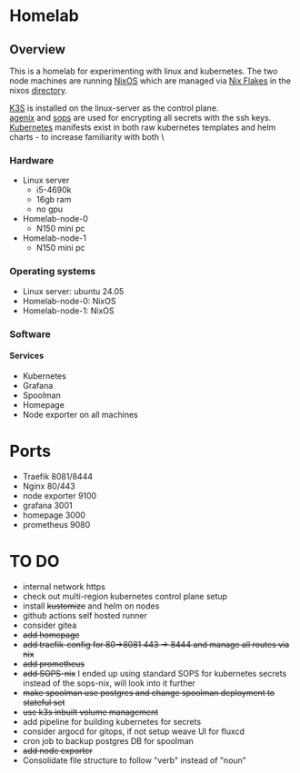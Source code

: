 # Homelab

## Overview
This is a homelab for experimenting with linux and kubernetes. The two node machines are running [NixOS](https://nixos.org/) which are managed via [Nix Flakes](https://nixos.wiki/wiki/Flakes) in the nixos [directory](nixos/).

[K3S](https://k3s.io) is installed on the linux-server as the control plane. \
[agenix](https://github.com/ryantm/agenix) and [sops]() are used for encrypting all secrets with the ssh keys. \
[Kubernetes](https://kubernetes.io/) manifests exist in both raw kubernetes templates and helm charts - to increase familiarity with both \

### Hardware
- Linux server
  - i5-4690k
  - 16gb ram
  - no gpu
- Homelab-node-0
    - N150 mini pc
- Homelab-node-1
    - N150 mini pc

### Operating systems
- Linux server: ubuntu 24.05
- Homelab-node-0: NixOS
- Homelab-node-1: NixOS

### Software
#### Services
- Kubernetes
- Grafana
- Spoolman
- Homepage
- Node exporter on all machines


# Ports
  - Traefik 8081/8444
  - Nginx 80/443
  - node exporter 9100
  - grafana 3001
  - homepage 3000
  - prometheus 9080


# TO DO
- internal network https
- check out multi-region kubernetes control plane setup
- install ~~kustomize~~ and helm on nodes
- github actions self hosted runner
- consider gitea
- ~~add homepage~~
- ~~add traefik-config for 80->8081 443 -> 8444 and manage all routes via nix~~
- ~~add prometheus~~
- ~~add SOPS-nix~~ I ended up using standard SOPS for kubernetes secrets instead of the sops-nix, will look into it further
- ~~make spoolman use postgres and change spoolman deployment to stateful set~~
- ~~use k3s inbuilt volume management~~
- add pipeline for building kubernetes for secrets
- consider argocd for gitops, if not setup weave UI for fluxcd
- cron job to backup postgres DB for spoolman
- ~~add node exporter~~
- Consolidate file structure to follow "verb" instead of "noun"